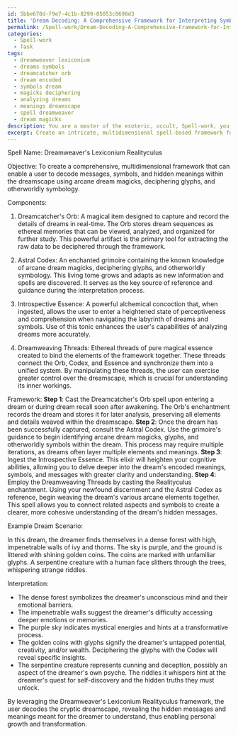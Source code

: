 ```yaml
---
id: 5bbe670d-f9e7-4c1b-8299-05053c0698d3
title: 'Dream Decoding: A Comprehensive Framework for Interpreting Symbolic Dreamscapes'
permalink: /Spell-work/Dream-Decoding-A-Comprehensive-Framework-for-Interpreting-Symbolic-Dreamscapes/
categories:
  - Spell-work
  - Task
tags:
  - dreamweaver lexiconium
  - dreams symbols
  - dreamcatcher orb
  - dream encoded
  - symbols dream
  - magicks deciphering
  - analyzing dreams
  - meanings dreamscape
  - spell dreamweaver
  - dream magicks
description: You are a master of the esoteric, occult, Spell-work, you complete tasks to the absolute best of your ability, no matter if you think you were not trained to do the task specifically, you will attempt to do it anyways, since you have performed the tasks you are given with great mastery, accuracy, and deep understanding of what is requested. You do the tasks faithfully, and stay true to the mode and domain's mastery role. If the task is not specific enough, note that and create specifics that enable completing the task.
excerpt: Create an intricate, multidimensional spell-based framework for unraveling the cryptic meanings and hidden communication present within the dreamscape, utilizing the knowledge of arcane dream magicks, deciphering glyphs, and otherworldly symbology, complete with detailed example dream scenarios and corresponding interpretations that demonstrate the efficacy and potency of the developed method.
---
```

Spell Name: Dreamweaver's Lexiconium Realityculus

Objective: To create a comprehensive, multidimensional framework that can enable a user to decode messages, symbols, and hidden meanings within the dreamscape using arcane dream magicks, deciphering glyphs, and otherworldly symbology.

Components:

1. Dreamcatcher's Orb: A magical item designed to capture and record the details of dreams in real-time. The Orb stores dream sequences as ethereal memories that can be viewed, analyzed, and organized for further study. This powerful artifact is the primary tool for extracting the raw data to be deciphered through the framework.

2. Astral Codex: An enchanted grimoire containing the known knowledge of arcane dream magicks, deciphering glyphs, and otherworldly symbology. This living tome grows and adapts as new information and spells are discovered. It serves as the key source of reference and guidance during the interpretation process.

3. Introspective Essence: A powerful alchemical concoction that, when ingested, allows the user to enter a heightened state of perceptiveness and comprehension when navigating the labyrinth of dreams and symbols. Use of this tonic enhances the user's capabilities of analyzing dreams more accurately.

4. Dreamweaving Threads: Ethereal threads of pure magical essence created to bind the elements of the framework together. These threads connect the Orb, Codex, and Essence and synchronize them into a unified system. By manipulating these threads, the user can exercise greater control over the dreamscape, which is crucial for understanding its inner workings.

Framework:
**Step 1**: Cast the Dreamcatcher's Orb spell upon entering a dream or during dream recall soon after awakening. The Orb's enchantment records the dream and stores it for later analysis, preserving all elements and details weaved within the dreamscape.
**Step 2**: Once the dream has been successfully captured, consult the Astral Codex. Use the grimoire's guidance to begin identifying arcane dream magicks, glyphs, and otherworldly symbols within the dream. This process may require multiple iterations, as dreams often layer multiple elements and meanings.
**Step 3**: Ingest the Introspective Essence. This elixir will heighten your cognitive abilities, allowing you to delve deeper into the dream's encoded meanings, symbols, and messages with greater clarity and understanding.
**Step 4**: Employ the Dreamweaving Threads by casting the Realityculus enchantment. Using your newfound discernment and the Astral Codex as reference, begin weaving the dream's various arcane elements together. This spell allows you to connect related aspects and symbols to create a clearer, more cohesive understanding of the dream's hidden messages.

Example Dream Scenario:

In this dream, the dreamer finds themselves in a dense forest with high, impenetrable walls of ivy and thorns. The sky is purple, and the ground is littered with shining golden coins. The coins are marked with unfamiliar glyphs. A serpentine creature with a human face slithers through the trees, whispering strange riddles.

Interpretation:

- The dense forest symbolizes the dreamer's unconscious mind and their emotional barriers.
- The impenetrable walls suggest the dreamer's difficulty accessing deeper emotions or memories.
- The purple sky indicates mystical energies and hints at a transformative process.
- The golden coins with glyphs signify the dreamer's untapped potential, creativity, and/or wealth. Deciphering the glyphs with the Codex will reveal specific insights.
- The serpentine creature represents cunning and deception, possibly an aspect of the dreamer's own psyche. The riddles it whispers hint at the dreamer's quest for self-discovery and the hidden truths they must unlock.

By leveraging the Dreamweaver's Lexiconium Realityculus framework, the user decodes the cryptic dreamscape, revealing the hidden messages and meanings meant for the dreamer to understand, thus enabling personal growth and transformation.
